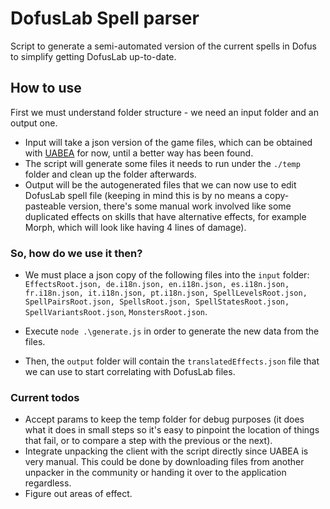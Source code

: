 # DofusLab Spell parser

Script to generate a semi-automated version of the current spells in Dofus to simplify getting DofusLab up-to-date.

## How to use

First we must understand folder structure - we need an input folder and an output one.

- Input will take a json version of the game files, which can be obtained with [UABEA](https://github.com/nesrak1/UABEA) for now, until a better way has been found.
- The script will generate some files it needs to run under the `./temp` folder and clean up the folder afterwards.
- Output will be the autogenerated files that we can now use to edit DofusLab spell file (keeping in mind this is by no means a copy-pasteable version, there's some manual work involved like some duplicated effects on skills that have alternative effects, for example Morph, which will look like having 4 lines of damage).

### So, how do we use it then?

- We must place a json copy of the following files into the `input` folder:
  `EffectsRoot.json, de.i18n.json, en.i18n.json, es.i18n.json, fr.i18n.json, it.i18n.json, pt.i18n.json, SpellLevelsRoot.json, SpellPairsRoot.json, SpellsRoot.json, SpellStatesRoot.json, SpellVariantsRoot.json`, `MonstersRoot.json`.

- Execute `node .\generate.js` in order to generate the new data from the files.

- Then, the `output` folder will contain the `translatedEffects.json` file that we can use to start correlating with DofusLab files.

### Current todos

- Accept params to keep the temp folder for debug purposes (it does what it does in small steps so it's easy to pinpoint the location of things that fail, or to compare a step with the previous or the next).
- Integrate unpacking the client with the script directly since UABEA is very manual. This could be done by downloading files from another unpacker in the community or handing it over to the application regardless.
- Figure out areas of effect.
